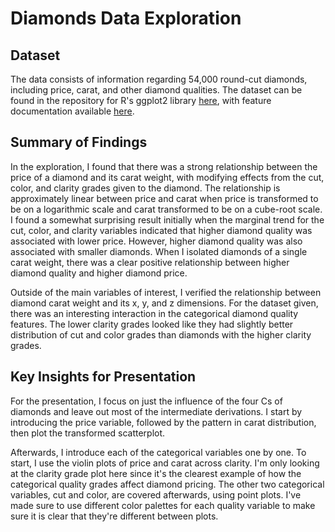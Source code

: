 # Diamonds Data Exploration

## Dataset

The data consists of information regarding 54,000 round-cut diamonds, including
price, carat, and other diamond qualities. The dataset can be found in the
repository for R's ggplot2 library [here](https://github.com/tidyverse/ggplot2/blob/master/data-raw/diamonds.csv),
with feature documentation available [here](http://ggplot2.tidyverse.org/reference/diamonds.html).


## Summary of Findings

In the exploration, I found that there was a strong relationship between the
price of a diamond and its carat weight, with modifying effects from the cut,
color, and clarity grades given to the diamond. The relationship is
approximately linear between price and carat when price is transformed to be on
a logarithmic scale and carat transformed to be on a cube-root scale. I found a
somewhat surprising result initially when the marginal trend for the cut, color,
and clarity variables indicated that higher diamond quality was associated with
lower price. However, higher diamond quality was also associated with smaller
diamonds. When I isolated diamonds of a single carat weight, there was a clear
positive relationship between higher diamond quality and higher diamond price.

Outside of the main variables of interest, I verified the relationship between
diamond carat weight and its x, y, and z dimensions. For the dataset given,
there was an interesting interaction in the categorical diamond quality
features. The lower clarity grades looked like they had slightly better
distribution of cut and color grades than diamonds with the higher clarity
grades.


## Key Insights for Presentation

For the presentation, I focus on just the influence of the four Cs of diamonds
and leave out most of the intermediate derivations. I start by introducing the
price variable, followed by the pattern in carat distribution, then plot the
transformed scatterplot.

Afterwards, I introduce each of the categorical variables one by one. To start,
I use the violin plots of price and carat across clarity. I'm only looking at
the clarity grade plot here since it's the clearest example of how the
categorical quality grades affect diamond pricing. The other two categorical
variables, cut and color, are covered afterwards, using point plots. I've made
sure to use different color palettes for each quality variable to make sure it
is clear that they're different between plots.

